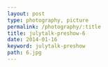 ```yaml
---
layout: post
type: photography, picture
permalink: /photography/:title
title: julytalk-preshow-6
date: 2014-01-16
keyword: julytalk-preshow
path: 6.jpg
---
```



